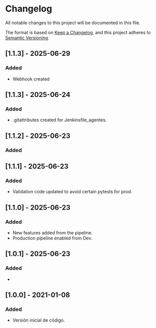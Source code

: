 # Changelog
All notable changes to this project will be documented in this file.

The format is based on [Keep a Changelog](https://keepachangelog.com/en/1.0.0/),
and this project adheres to [Semantic Versioning](https://semver.org/spec/v2.0.0.html).

## [1.1.3] - 2025-06-29
### Added
- Webhook created 

## [1.1.3] - 2025-06-24
### Added
- .gitattributes created for Jenkinsfile_agentes.

## [1.1.2] - 2025-06-23
### Added

## [1.1.1] - 2025-06-23
### Added
- Validation code updated to avoid certain pytests for prod.

## [1.1.0] - 2025-06-23
### Added
- New features added from the pipeline.
- Production pipeline enabled from Dev.

## [1.0.1] - 2025-06-23
### Added
- 



## [1.0.0] - 2021-01-08
### Added
- Versión inicial de código.
